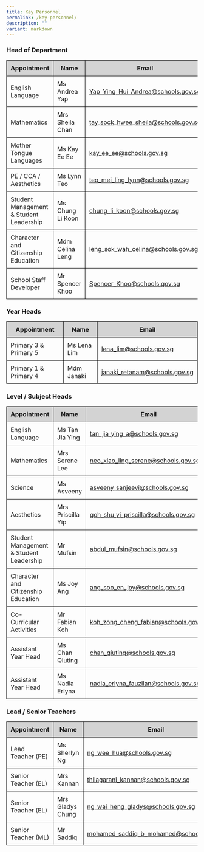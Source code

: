 ```yaml
---
title: Key Personnel
permalink: /key-personnel/
description: ""
variant: markdown
---
```

<h3>Head of Department</h3>
<table style="width: 100%; border-collapse: collapse; margin-bottom: 20px;">
  <thead>
    <tr style="background-color: lightgrey;">
      <th style="border: 1px solid black; padding: 10px;">Appointment</th>
      <th style="border: 1px solid black; padding: 10px;">Name</th>
      <th style="border: 1px solid black; padding: 10px;">Email</th>
    </tr>
  </thead>
  <tbody>
    <tr>
      <td style="border: 1px solid black; padding: 10px;">English Language</td>
      <td style="border: 1px solid black; padding: 10px;">Ms Andrea Yap</td>
      <td style="border: 1px solid black; padding: 10px;"><a href="mailto:Yap_Ying_Hui_Andrea@schools.gov.sg">Yap_Ying_Hui_Andrea@schools.gov.sg</a></td>
    </tr>
    <tr>
      <td style="border: 1px solid black; padding: 10px;">Mathematics</td>
      <td style="border: 1px solid black; padding: 10px;">Mrs Sheila Chan</td>
      <td style="border: 1px solid black; padding: 10px;"><a href="mailto:tay_sock_hwee_sheila@schools.gov.sg">tay_sock_hwee_sheila@schools.gov.sg</a></td>
    </tr>
    <tr>
      <td style="border: 1px solid black; padding: 10px;">Mother Tongue Languages</td>
      <td style="border: 1px solid black; padding: 10px;">Ms Kay Ee Ee</td>
      <td style="border: 1px solid black; padding: 10px;"><a href="mailto:kay_ee_ee@schools.gov.sg">kay_ee_ee@schools.gov.sg</a></td>
    </tr>
    <tr>
      <td style="border: 1px solid black; padding: 10px;">PE / CCA / Aesthetics</td>
      <td style="border: 1px solid black; padding: 10px;">Ms Lynn Teo</td>
      <td style="border: 1px solid black; padding: 10px;"><a href="mailto:teo_mei_ling_lynn@schools.gov.sg">teo_mei_ling_lynn@schools.gov.sg</a></td>
    </tr>
    <tr>
      <td style="border: 1px solid black; padding: 10px;">Student Management &amp; Student Leadership</td>
      <td style="border: 1px solid black; padding: 10px;">Ms Chung Li Koon</td>
      <td style="border: 1px solid black; padding: 10px;"><a href="mailto:chung_li_koon@schools.gov.sg">chung_li_koon@schools.gov.sg</a></td>
    </tr>
		<tr>
      <td style="border: 1px solid black; padding: 10px;">Character and Citizenship Education</td>
      <td style="border: 1px solid black; padding: 10px;">Mdm Celina Leng</td>
      <td style="border: 1px solid black; padding: 10px;"><a href="mailto:leng_sok_wah_celina@schools.gov.sg">leng_sok_wah_celina@schools.gov.sg</a></td>
    </tr>
    <tr>
      <td style="border: 1px solid black; padding: 10px;">School Staff Developer</td>
      <td style="border: 1px solid black; padding: 10px;">Mr Spencer Khoo</td>
      <td style="border: 1px solid black; padding: 10px;"><a href="mailto:Spencer_Khoo@schools.gov.sg">Spencer_Khoo@schools.gov.sg</a></td>
    </tr>
  </tbody>
</table>

<h3>Year Heads</h3>
<table style="width: 100%; border-collapse: collapse; margin-bottom: 20px;">
  <thead>
    <tr style="background-color: lightgrey;">
      <th style="border: 1px solid black; padding: 10px;">Appointment</th>
      <th style="border: 1px solid black; padding: 10px;">Name</th>
      <th style="border: 1px solid black; padding: 10px;">Email</th>
    </tr>
  </thead>
  <tbody>
    <tr>
      <td style="border: 1px solid black; padding: 10px;">Primary 3 &amp; Primary 5</td>
      <td style="border: 1px solid black; padding: 10px;">Ms Lena Lim</td>
      <td style="border: 1px solid black; padding: 10px;"><a href="mailto:lena_lim@schools.gov.sg">lena_lim@schools.gov.sg</a></td>
    </tr>
    <tr>
      <td style="border: 1px solid black; padding: 10px;">Primary 1 &amp; Primary 4</td>
      <td style="border: 1px solid black; padding: 10px;">Mdm Janaki</td>
      <td style="border: 1px solid black; padding: 10px;"><a href="mailto:janaki_retanam@schools.gov.sg">janaki_retanam@schools.gov.sg</a></td>
    </tr>
  </tbody>
</table>

<h3>Level / Subject Heads</h3>
<table style="width: 100%; border-collapse: collapse; margin-bottom: 20px;">
  <thead>
    <tr style="background-color: lightgrey;">
      <th style="border: 1px solid black; padding: 10px;">Appointment</th>
      <th style="border: 1px solid black; padding: 10px;">Name</th>
      <th style="border: 1px solid black; padding: 10px;">Email</th>
    </tr>
  </thead>
  <tbody>
    <tr>
      <td style="border: 1px solid black; padding: 10px;">English Language</td>
      <td style="border: 1px solid black; padding: 10px;">Ms Tan Jia Ying</td>
      <td style="border: 1px solid black; padding: 10px;"><a href="mailto:tan_jia_ying_a@schools.gov.sg">tan_jia_ying_a@schools.gov.sg</a></td>
    </tr>
    <tr>
      <td style="border: 1px solid black; padding: 10px;">Mathematics</td>
      <td style="border: 1px solid black; padding: 10px;">Mrs Serene Lee</td>
      <td style="border: 1px solid black; padding: 10px;"><a href="mailto:neo_xiao_ling_serene@schools.gov.sg">neo_xiao_ling_serene@schools.gov.sg</a></td>
    </tr>
    <tr>
      <td style="border: 1px solid black; padding: 10px;">Science</td>
      <td style="border: 1px solid black; padding: 10px;">Ms Asveeny</td>
      <td style="border: 1px solid black; padding: 10px;"><a href="mailto:asveeny_sanjeevi@schools.gov.sg">asveeny_sanjeevi@schools.gov.sg</a></td>
    </tr>
    <tr>
      <td style="border: 1px solid black; padding: 10px;">Aesthetics</td>
      <td style="border: 1px solid black; padding: 10px;">Mrs Priscilla Yip</td>
      <td style="border: 1px solid black; padding: 10px;"><a href="mailto:goh_shu_yi_priscilla@schools.gov.sg">goh_shu_yi_priscilla@schools.gov.sg</a></td>
    </tr>
    <tr>
      <td style="border: 1px solid black; padding: 10px;">Student Management &amp; Student Leadership</td>
      <td style="border: 1px solid black; padding: 10px;">Mr Mufsin</td>
      <td style="border: 1px solid black; padding: 10px;"><a href="mailto:abdul_mufsin@schools.gov.sg">abdul_mufsin@schools.gov.sg</a></td>
    </tr>
		   <tr>
      <td style="border: 1px solid black; padding: 10px;">Character and Citizenship Education</td>
      <td style="border: 1px solid black; padding: 10px;">Ms Joy Ang</td>
      <td style="border: 1px solid black; padding: 10px;"><a href="mailto:ang_soo_en_joy@schools.gov.sg">ang_soo_en_joy@schools.gov.sg</a></td>
    </tr>
    <tr>
      <td style="border: 1px solid black; padding: 10px;">Co-Curricular Activities</td>
      <td style="border: 1px solid black; padding: 10px;">Mr Fabian Koh</td>
      <td style="border: 1px solid black; padding: 10px;"><a href="mailto:koh_zong_cheng_fabian@schools.gov.sg">koh_zong_cheng_fabian@schools.gov.sg</a></td>
    </tr>
		  <tr>
      <td style="border: 1px solid black; padding: 10px;">Assistant Year Head</td>
      <td style="border: 1px solid black; padding: 10px;">Ms Chan Qiuting</td>
      <td style="border: 1px solid black; padding: 10px;"><a href="mailto:chan_qiuting@schools.gov.sg">	
chan_qiuting@schools.gov.sg</a></td>
    </tr>
		  <tr>
      <td style="border: 1px solid black; padding: 10px;">Assistant Year Head</td>
      <td style="border: 1px solid black; padding: 10px;">Ms Nadia Erlyna</td>
      <td style="border: 1px solid black; padding: 10px;"><a href="mailto:nadia_erlyna_fauzilan@schools.gov.sg">	
nadia_erlyna_fauzilan@schools.gov.sg</a></td>
    </tr>
  </tbody>
</table>

<h3>Lead / Senior Teachers</h3>
<table style="width: 100%; border-collapse: collapse; margin-bottom: 20px;">
  <thead>
    <tr style="background-color: lightgrey;">
      <th style="border: 1px solid black; padding: 10px;">Appointment</th>
      <th style="border: 1px solid black; padding: 10px;">Name</th>
      <th style="border: 1px solid black; padding: 10px;">Email</th>
    </tr>
  </thead>
  <tbody>
    <tr>
      <td style="border: 1px solid black; padding: 10px;">Lead Teacher (PE)</td>
      <td style="border: 1px solid black; padding: 10px;">Ms Sherlyn Ng</td>
      <td style="border: 1px solid black; padding: 10px;"><a href="mailto:ng_wee_hua@schools.gov.sg">ng_wee_hua@schools.gov.sg</a></td>
    </tr>
		    <tr>
      <td style="border: 1px solid black; padding: 10px;">Senior Teacher (EL)</td>
      <td style="border: 1px solid black; padding: 10px;">Mrs Kannan</td>
      <td style="border: 1px solid black; padding: 10px;"><a href="mailto:thilagarani_kannan@schools.gov.sg">thilagarani_kannan@schools.gov.sg</a></td>
    </tr>
    <tr>
      <td style="border: 1px solid black; padding: 10px;">Senior Teacher (EL)</td>
      <td style="border: 1px solid black; padding: 10px;">Mrs Gladys Chung</td>
      <td style="border: 1px solid black; padding: 10px;"><a href="mailto:ng_wai_heng_gladys@schools.gov.sg">ng_wai_heng_gladys@schools.gov.sg</a></td>
    </tr>
		    <tr>
      <td style="border: 1px solid black; padding: 10px;">Senior Teacher (ML)</td>
      <td style="border: 1px solid black; padding: 10px;">Mr Saddiq</td>
      <td style="border: 1px solid black; padding: 10px;"><a href="mailto:mohamed_saddiq_b_mohamed@schools.gov.sg">mohamed_saddiq_b_mohamed@schools.gov.sg</a></td>
    </tr>
  </tbody>
</table>
